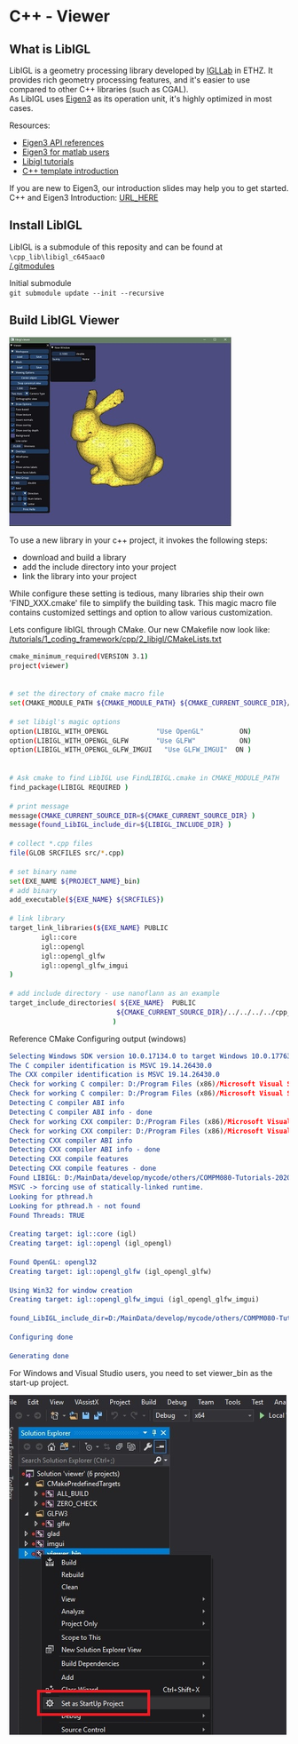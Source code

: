 # C++ - Viewer

## What is LibIGL
LibIGL is a geometry processing library developed by [IGLLab](https://igl.ethz.ch/ ) in ETHZ. It provides rich geometry processing features, and it's easier to use compared to other C++ libraries (such as CGAL).  
As LibIGL uses [Eigen3](https://eigen.tuxfamily.org/) as its operation unit, it's highly optimized in most cases.  

Resources:
* [Eigen3 API references](https://eigen.tuxfamily.org/dox/group__QuickRefPage.html)
* [Eigen3 for matlab users](https://eigen.tuxfamily.org/dox/AsciiQuickReference.txt)
* [Libigl tutorials](https://libigl.github.io/tutorial/)
* [C++ template introduction](http://www.cplusplus.com/doc/oldtutorial/templates/)

If you are new to Eigen3, our introduction slides may help you to get started.  
C++ and Eigen3 Introduction: [ URL_HERE ]()  


## Install LibIGL
LibIGL is a submodule of this reposity and can be found at `\cpp_lib\libigl_c645aac0`  
[/.gitmodules](/.gitmodules)
  
Initial submodule  
`git submodule update --init --recursive`  
  
  

## Build LibIGL Viewer
![](../imgs/bunny_libigl.jpg  )

To use a new library in your c++ project, it invokes the following steps:  
+ download and build a library
+ add the include directory into your project
+ link the library into your project

While configure these setting is tedious, many libraries ship their own 'FIND_XXX.cmake' file to simplify the building task. This magic macro file contains customized settings and option to allow various customization.

Lets configure libIGL through CMake. Our new CMakefile now look like:
[/tutorials/1_coding_framework/cpp/2_libigl/CMakeLists.txt](/tutorials/1_coding_framework/cpp/2_libigl/CMakeLists.txt)  
``` sh
cmake_minimum_required(VERSION 3.1)
project(viewer)


# set the directory of cmake macro file 
set(CMAKE_MODULE_PATH ${CMAKE_MODULE_PATH} ${CMAKE_CURRENT_SOURCE_DIR}/../../../../cmake)

# set libigl's magic options 
option(LIBIGL_WITH_OPENGL            "Use OpenGL"         ON)
option(LIBIGL_WITH_OPENGL_GLFW       "Use GLFW"           ON)
option(LIBIGL_WITH_OPENGL_GLFW_IMGUI   "Use GLFW_IMGUI"  ON )


# Ask cmake to find LibIGL use FindLIBIGL.cmake in CMAKE_MODULE_PATH
find_package(LIBIGL REQUIRED ) 

# print message
message(CMAKE_CURRENT_SOURCE_DIR=${CMAKE_CURRENT_SOURCE_DIR} )
message(found_LibIGL_include_dir=${LIBIGL_INCLUDE_DIR} )

# collect *.cpp files 
file(GLOB SRCFILES src/*.cpp)

# set binary name 
set(EXE_NAME ${PROJECT_NAME}_bin)
# add binary 
add_executable(${EXE_NAME} ${SRCFILES})

# link library
target_link_libraries(${EXE_NAME} PUBLIC  
        igl::core 
        igl::opengl 
        igl::opengl_glfw 
        igl::opengl_glfw_imgui 
)

# add include directory - use nanoflann as an example
target_include_directories( ${EXE_NAME}  PUBLIC
                           ${CMAKE_CURRENT_SOURCE_DIR}/../../../../cpp_lib/nanoflann
                          ) 
```
    
    
    
Reference CMake Configuring output  (windows)
```` cmake
Selecting Windows SDK version 10.0.17134.0 to target Windows 10.0.17763.
The C compiler identification is MSVC 19.14.26430.0
The CXX compiler identification is MSVC 19.14.26430.0
Check for working C compiler: D:/Program Files (x86)/Microsoft Visual Studio/2017/Community/VC/Tools/MSVC/14.14.26428/bin/Hostx86/x64/cl.exe
Check for working C compiler: D:/Program Files (x86)/Microsoft Visual Studio/2017/Community/VC/Tools/MSVC/14.14.26428/bin/Hostx86/x64/cl.exe -- works
Detecting C compiler ABI info
Detecting C compiler ABI info - done
Check for working CXX compiler: D:/Program Files (x86)/Microsoft Visual Studio/2017/Community/VC/Tools/MSVC/14.14.26428/bin/Hostx86/x64/cl.exe
Check for working CXX compiler: D:/Program Files (x86)/Microsoft Visual Studio/2017/Community/VC/Tools/MSVC/14.14.26428/bin/Hostx86/x64/cl.exe -- works
Detecting CXX compiler ABI info
Detecting CXX compiler ABI info - done
Detecting CXX compile features
Detecting CXX compile features - done
Found LIBIGL: D:/MainData/develop/mycode/others/COMPM080-Tutorials-2020-private/cpp_lib/libigl_c645aac0/include  
MSVC -> forcing use of statically-linked runtime.
Looking for pthread.h
Looking for pthread.h - not found
Found Threads: TRUE  

Creating target: igl::core (igl)
Creating target: igl::opengl (igl_opengl)

Found OpenGL: opengl32   
Creating target: igl::opengl_glfw (igl_opengl_glfw)

Using Win32 for window creation
Creating target: igl::opengl_glfw_imgui (igl_opengl_glfw_imgui)

found_LibIGL_include_dir=D:/MainData/develop/mycode/others/COMPM080-Tutorials-2020-private/cpp_lib/libigl_c645aac0/include

Configuring done

Generating done

````

For Windows and Visual Studio users, you need to set viewer_bin as the start-up project. 

![](../imgs/msvc_start.jpg  )




